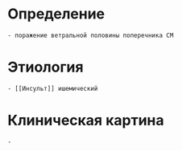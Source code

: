 # Определение
	- поражение ветральной половины поперечника СМ
# Этиология
	- [[Инсульт]] ишемический
# Клиническая картина
	-